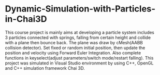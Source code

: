 # Dynamic-Simulation-with-Particles-in-Chai3D
This course project is mainly aims at developing a particle system includes 3 particles connected with springs, falling from certain height and collide with a plane then bounce back. The plane was draw by cMesh(AABB collision detector). Set fixed or random initial position, then update the position and velocity using Forward Euler Integration. Also complete functions in keyselect(adjust parameters/switch mode/restart falling). This project was simulated in Visual Studio environment by using C++, OpenGL and C++ simulation framework Chai 3D.
